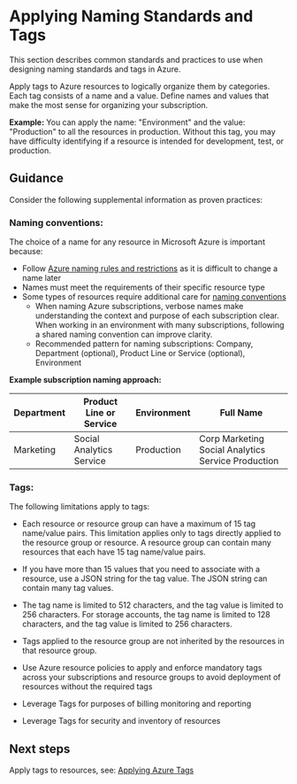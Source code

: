 # Applying Naming Standards and Tags 


This section describes common standards and practices to use when designing naming standards and tags in Azure. 


Apply tags to Azure resources to logically organize them by categories. Each tag consists of a name and a value. Define names and 
values that make the most sense for organizing your subscription.  


**Example:**  You can apply the name: "Environment" and the value: "Production" to all the resources in production. Without this tag, 
you may have difficulty identifying if a resource is intended for development, test, or production.  



## Guidance

Consider the following supplemental information as proven practices:  


### Naming conventions:   

The choice of a name for any resource in Microsoft Azure is important because:  

  - Follow [Azure naming rules and restrictions](https://docs.microsoft.com/en-us/azure/architecture/best-practices/naming-conventions#naming-rules-and-restrictions) as it is difficult to change a name later 
  - Names must meet the requirements of their specific resource type 
  - Some types of resources require additional care for [naming conventions](https://docs.microsoft.com/en-us/azure/architecture/best-practices/naming-conventions#naming-rules-and-restrictions) 
      - When naming Azure subscriptions, verbose names make understanding the context and purpose of each subscription clear. 
  When working in an environment with many subscriptions, following a shared naming convention can improve clarity. 
      - Recommended pattern for naming subscriptions: Company, Department (optional), Product Line or Service (optional), Environment
      
**Example subscription naming approach:** 

   | __Department__ | __Product Line or Service__ | __Environment__ | __Full Name__ |
   |------------------------------|----------------------------|----------------------------|----------------------------|
   | Marketing   | Social Analytics Service   |  Production   |  Corp Marketing Social Analytics Service Production  | 
 

### Tags:  

The following limitations apply to tags: 

   - Each resource or resource group can have a maximum of 15 tag name/value pairs. This limitation applies only to tags directly 
   applied to the resource group or resource. A resource group can contain many resources that each have 15 tag name/value 
   pairs. 

   - If you have more than 15 values that you need to associate with a resource, use a JSON string for the tag value. The JSON string 
   can contain many tag values. 

   - The tag name is limited to 512 characters, and the tag value is limited to 256 characters. For storage accounts, the tag name is 
   limited to 128 characters, and the tag value is limited to 256 characters. 

   - Tags applied to the resource group are not inherited by the resources in that resource group. 

   - Use Azure resource policies to apply and enforce mandatory tags across your subscriptions and resource groups to avoid 
   deployment of resources without the required tags 

   - Leverage Tags for purposes of billing monitoring and reporting 

   - Leverage Tags for security and inventory of resources  



## Next steps 


Apply tags to resources, see:  [Applying Azure Tags](4.1-Applying-Azure-Tags.md)  





 
